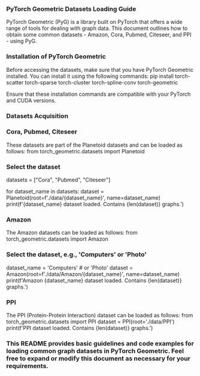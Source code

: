 
### PyTorch Geometric Datasets Loading Guide

PyTorch Geometric (PyG) is a library built on PyTorch that offers a wide range of tools for dealing with graph data. This document outlines how to obtain some common datasets - Amazon, Cora, Pubmed, Citeseer, and PPI - using PyG.

### Installation of PyTorch Geometric
Before accessing the datasets, make sure that you have PyTorch Geometric installed. You can install it using the following commands:
pip install torch-scatter torch-sparse torch-cluster torch-spline-conv torch-geometric

Ensure that these installation commands are compatible with your PyTorch and CUDA versions.

### Datasets Acquisition
### Cora, Pubmed, Citeseer
These datasets are part of the Planetoid datasets and can be loaded as follows:
from torch_geometric.datasets import Planetoid

### Select the dataset
datasets = ["Cora", "Pubmed", "Citeseer"]

for dataset_name in datasets:
    dataset = Planetoid(root=f'./data/{dataset_name}', name=dataset_name)
    print(f'{dataset_name} dataset loaded. Contains {len(dataset)} graphs.')

### Amazon
The Amazon datasets can be loaded as follows:
from torch_geometric.datasets import Amazon

### Select the dataset, e.g., 'Computers' or 'Photo'
dataset_name = 'Computers'  # or 'Photo'
dataset = Amazon(root=f'./data/Amazon/{dataset_name}', name=dataset_name)
print(f'Amazon {dataset_name} dataset loaded. Contains {len(dataset)} graphs.')

### PPI
The PPI (Protein-Protein Interaction) dataset can be loaded as follows:
from torch_geometric.datasets import PPI
dataset = PPI(root='./data/PPI')
print(f'PPI dataset loaded. Contains {len(dataset)} graphs.')

### This README provides basic guidelines and code examples for loading common graph datasets in PyTorch Geometric. Feel free to expand or modify this document as necessary for your requirements.
